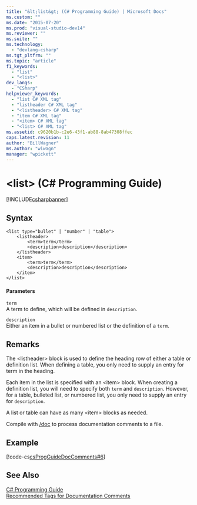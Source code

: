 ```yaml
---
title: "&lt;list&gt; (C# Programming Guide) | Microsoft Docs"
ms.custom: ""
ms.date: "2015-07-20"
ms.prod: "visual-studio-dev14"
ms.reviewer: ""
ms.suite: ""
ms.technology: 
  - "devlang-csharp"
ms.tgt_pltfrm: ""
ms.topic: "article"
f1_keywords: 
  - "list"
  - "<list>"
dev_langs: 
  - "CSharp"
helpviewer_keywords: 
  - "list C# XML tag"
  - "listheader C# XML tag"
  - "<listheader> C# XML tag"
  - "item C# XML tag"
  - "<item> C# XML tag"
  - "<list> C# XML tag"
ms.assetid: c9620b1b-c2e6-43f1-ab88-8ab47308ffec
caps.latest.revision: 11
author: "BillWagner"
ms.author: "wiwagn"
manager: "wpickett"
---
```

# &lt;list&gt; (C# Programming Guide)
[!INCLUDE[csharpbanner](../../../csharp/includes/csharpbanner.md)]

## Syntax  
  
```  
<list type="bullet" | "number" | "table">  
    <listheader>  
        <term>term</term>  
        <description>description</description>  
    </listheader>  
    <item>  
        <term>term</term>  
        <description>description</description>  
    </item>  
</list>  
```  
  
#### Parameters  
 `term`  
 A term to define, which will be defined in `description`.  
  
 `description`  
 Either an item in a bullet or numbered list or the definition of a `term`.  
  
## Remarks  
 The \<listheader> block is used to define the heading row of either a table or definition list. When defining a table, you only need to supply an entry for term in the heading.  
  
 Each item in the list is specified with an \<item> block. When creating a definition list, you will need to specify both `term` and `description`. However, for a table, bulleted list, or numbered list, you only need to supply an entry for `description`.  
  
 A list or table can have as many \<item> blocks as needed.  
  
 Compile with [/doc](../../../csharp/language-reference/compiler-options/doc-csharp-compiler-options.md) to process documentation comments to a file.  
  
## Example  
 [!code-cs[csProgGuideDocComments#6](../../../csharp/programming-guide/xmldoc/codesnippet/csharp/list_1.cs)]  
  
## See Also  
 [C# Programming Guide](../../../csharp/programming-guide/index.md)   
 [Recommended Tags for Documentation Comments](../../../csharp/programming-guide/xmldoc/recommended-tags-for-documentation-comments.md)